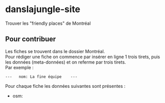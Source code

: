 # danslajungle-site

Trouver les "friendly places" de Montréal

## Pour contribuer
Les fiches se trouvent dans le dossier Montréal.  
Pour rédiger une fiche on commence par insérer en ligne 1 trois tirets, puis les données (meta-données) et on referme par trois tirets.  
Par exemple : 

`---  
nom: La fine équipe   
---`  

Pour chaque fiche les données suivantes sont présentes :
- osm: 
